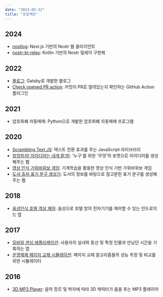 ```yaml
---
date: "2023-03-22"
title: "프로젝트"
---
```


## 2024

- [nostlog](https://github.com/sogoagain/nostlog): Next.js 기반의 Nostr 웹 클라이언트
- [nostr-kt-relay](https://github.com/sogoagain/nostr-kt-relay): Kotlin 기반의 Nostr 릴레이 구현체

## 2022

- [블로그](https://blog.sogoagain.com/): Gatsby로 개발한 블로그
- [Check opened PR action](https://github.com/sogoagain/check-opened-pr-action): 커밋이 PR로 열려있는지 확인하는 GitHub Action 플러그인

## 2021

- 암호화폐 자동매매: Python으로 개발한 암호화폐 자동매매 프로그램

## 2020

- [Scrambling Text JS](https://github.com/sogoagain/scrambling-text-js): 텍스트 전환 효과를 주는 JavaScript 라이브러리
- [창업하자! 아이디어는 내게 맡겨!](https://idea.sogoagain.com/): '누구'를 위한 '무엇'의 포맷으로 아이디어를 생성해주는 웹
- [영상 인식 가위바위보 게임](https://game-rps.sogoagain.com/): 기계학습을 활용한 영상 인식 기반 가위바위보 게임
- [도서 출처 표기 문구 생성기](https://book.sogoagain.com/): 도서의 정보를 바탕으로 참고문헌 표기 문구를 생성해주는 웹

## 2018

- [음성인식 호텔 객실 제어](https://github.com/sogoagain/android-stt-hotel-room-control): 음성으로 호텔 방의 전자기기를 제어할 수 있는 안드로이드 앱

## 2017

- [모바일 센싱 애플리케이션](https://github.com/sogoagain/android-mobile-system-programming): 사용자의 실내외 동선 및 특정 인물과 만났던 시간을 기록하는 앱
- [운영체제 페이지 교체 시뮬레이션](https://github.com/sogoagain/page-replacement-simulation): 페이지 교체 알고리즘들의 성능 측정 및 비교를 위한 시뮬레이터


## 2016

- [3D MP3 Player](https://github.com/sogoagain/opengl-bvh-music-player): 음악 장르 및 박자에 따라 3D 캐릭터가 춤을 추는 MP3 플레이어

